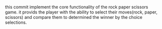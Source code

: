 this commit implement the core functionality of the rock paper scissors game.
it provids the player with the ability to select their moves(rock, paper, scissors) and compare them to determined the winner by the choice selections.
